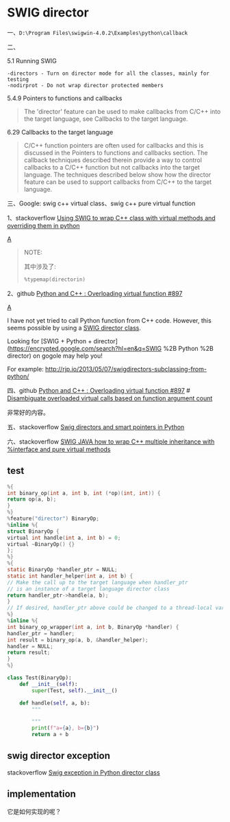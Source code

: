 # SWIG director

一、`D:\Program Files\swigwin-4.0.2\Examples\python\callback`

二、

5.1 Running SWIG

```
-directors - Turn on director mode for all the classes, mainly for testing
-nodirprot - Do not wrap director protected members
```

5.4.9 Pointers to functions and callbacks

> The 'director' feature can be used to make callbacks from C/C++ into the target language, see Callbacks to the target language.

6.29 Callbacks to the target language

> C/C++ function pointers are often used for callbacks and this is discussed in the Pointers to functions and callbacks section. The callback techniques described therein provide a way to control callbacks to a C/C++ function but not callbacks into the target language. The techniques described below show how the director feature can be used to support callbacks from C/C++ to the target language.





三、Google: swig c++ virtual class、swig c++ pure virtual function

1、stackoverflow [Using SWIG to wrap C++ class with virtual methods and overriding them in python](https://stackoverflow.com/questions/6684253/using-swig-to-wrap-c-class-with-virtual-methods-and-overriding-them-in-python)

[A](https://stackoverflow.com/a/6737491/10173843)

> NOTE: 
>
> 其中涉及了:
>
> ```C++
> %typemap(directorin)
> ```



2、github [Python and C++ : Overloading virtual function #897](https://github.com/swig/swig/issues/897)

[A](https://github.com/swig/swig/issues/897#issuecomment-281733842)

I have not yet tried to call Python function from C++ code. However, this seems possible by using a [SWIG director class](http://www.swig.org/Doc3.0/Python.html#Python_nn34).

Looking for [SWIG + Python + director](https://encrypted.google.com/search?hl=en&q=SWIG %2B Python %2B director) on gogole may help you!

For example: http://rjp.io/2013/05/07/swigdirectors-subclassing-from-python/

四、github [Python and C++ : Overloading virtual function #897](https://github.com/swig/swig/issues/897) # [Disambiguate overloaded virtual calls based on function argument count](https://github.com/swig/swig/issues/897#issuecomment-314125854)	

非常好的内容。

五、stackoverflow [Swig directors and smart pointers in Python](https://stackoverflow.com/questions/48206146/swig-directors-and-smart-pointers-in-python)

六、stackoverflow [SWIG JAVA how to wrap C++ multiple inheritance with %interface and pure virtual methods](https://stackoverflow.com/questions/38358017/swig-java-how-to-wrap-c-multiple-inheritance-with-interface-and-pure-virtual)



## test

```C
%{
int binary_op(int a, int b, int (*op)(int, int)) {
return op(a, b);
}
%}
%feature("director") BinaryOp;
%inline %{
struct BinaryOp {
virtual int handle(int a, int b) = 0;
virtual ~BinaryOp() {}
};
%}
%{
static BinaryOp *handler_ptr = NULL;
static int handler_helper(int a, int b) {
// Make the call up to the target language when handler_ptr
// is an instance of a target language director class
return handler_ptr->handle(a, b);
}
// If desired, handler_ptr above could be changed to a thread-local variable in order to make thread-safe
%}
%inline %{
int binary_op_wrapper(int a, int b, BinaryOp *handler) {
handler_ptr = handler;
int result = binary_op(a, b, &handler_helper);
handler = NULL;
return result;
}
%}
```



```Python
class Test(BinaryOp):
    def __init__(self):
        super(Test, self).__init__()

    def handle(self, a, b):
        """

        """
        print(f"a={a}, b={b}")
        return a + b

```



## swig director exception

stackoverflow [Swig exception in Python director class](https://stackoverflow.com/questions/55489154/swig-exception-in-python-director-class)

## implementation

它是如何实现的呢？